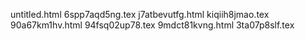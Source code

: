 untitled.html
6spp7aqd5ng.tex
j7atbevutfg.html
kiqiih8jmao.tex
90a67km1hv.html
94fsq02up78.tex
9mdct81kvng.html
3ta07p8slf.tex